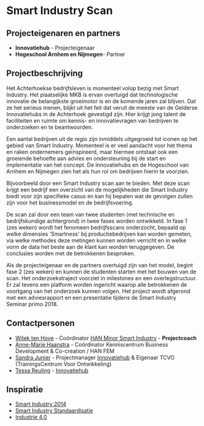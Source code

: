 # Smart Industry Scan

## Projecteigenaren en partners
+ **Innovatiehub** - Projecteigenaar
+ **Hogeschool Arnhem en Nijmegen**- Partner
 

## Projectbeschrijving
Het Achterhoekse bedrijfsleven is momenteel volop bezig met Smart Industry. Het plaatselijke MKB is ervan overtuigd dat technologische innovatie de belangijkste groeimotor is en de komende jaren zal blijven. Dat ze het serieus menen, blijkt uit het feit dat veruit de meeste van de Gelderse Innovatiehubs in de Achterhoek gevestigd zijn. Hier krijgt jong talent de faciliteiten en ruimte om kennis- en innovatievragen van bedrijven te onderzoeken en te beantwoorden.

Een aantal bedrijven uit de regio zijn inmiddels uitgegroeid tot iconen op het gebied van Smart Industry. Momenteel is er veel aandacht voor het thema en raken ondernemers geïnspireerd, maar hiermee ontstaat ook een groeiende behoefte aan advies en ondersteuning bij de start en implementatie van het concept. De Innovatiehubs en de Hogeschool van Arnhem en Nijmegen zien het als hun rol om bedrijven hierin te voorzien.

Bijvoorbeeld door een Smart Industry scan aan te bieden. Met deze scan krijgt een bedrijf een overzicht van de mogelijkheden die Smart Industry biedt voor zijn specifieke casus en kan hij bepalen wat de gevolgen zullen zijn voor het businessmodel en de bedrijfsvoering.

De scan zal door een team van twee studenten (met technische en bedrijfskundige achtergrond) in twee fases worden ontwikkeld. In fase 1 (zes weken) wordt het fenomeen bedrijfsscans onderzocht, bepaald op welke dimensies 'Smartness' bij productiebedrijven kan worden gemeten, via welke methodes deze metingen kunnen worden verricht en in welke vorm de data het beste aan de klant kan worden teruggegeven. De conclusies worden met de betrokkenen besproken.

Als de projecteigenaar en de partners overtuigd zijn van het model, begint fase 2 (zes weken) en kunnen de studenten starten met het bouwen van de scan. Het onderzoekstraject voorziet in milestones en een overlegstructuur. Er zal tevens een platform worden ingericht waarop alle betrokkenen de voortgang van het onderzoek kunnen volgen. Het project wordt afgerond met een adviesrapport en een presentatie tijdens de Smart Industry Seminar primo 2018. 


## Contactpersonen
+ [Witek ten Hove](https://www.linkedin.com/in/witektenhove/) - Coördinator [HAN Minor Smart Industry](https://witusj.github.io/MinorSI/) - **Projectcoach**
+ [Anne-Marie Haanstra](https://www.han.nl/onderzoek/mensen/anne-marie-haanstra/) - Coördinator Kenniscentrum Business Development & Co-creation / HAN FEM
+ [Sandra Junier](https://www.linkedin.com/in/sandrajunier/?ppe=1) - Projectmanager [Innovatiehub](http://www.innovatiehub.com/innovatiehub-icer) & Eigenaar TCVO (TrainingsCentrum Voor Ontwikkeling)
+ [Tessa Reuling](https://www.linkedin.com/in/tessa-reuling-04244b117/?ppe=1) - [Innovatiehub](http://www.innovatiehub.com/innovatiehub-icer)

## Inspiratie
+ [Smart Industry 2014](https://www.smartindustry.nl/)
+ [Smart Industry Standaardisatie](https://www.smartindustry.nl/publicaties/smart-industry-standaardisatie-agenda/)
+ [Industrie 4.0](https://youtu.be/J-vVU8xISYk)

